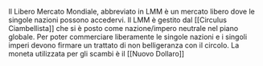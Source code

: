 Il Libero Mercato Mondiale, abbreviato in LMM è un mercato libero dove le singole nazioni possono accedervi. Il LMM è gestito dal [[Circulus Ciambellista]] che si è posto come nazione/impero neutrale nel piano globale. Per poter commerciare liberamente le singole nazioni e i singoli imperi devono firmare un trattato di non belligeranza con il circolo.
La moneta utilizzata per gli scambi è il [[Nuovo Dollaro]]
